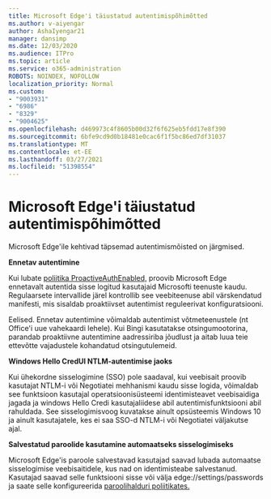```yaml
---
title: Microsoft Edge'i täiustatud autentimispõhimõtted
ms.author: v-aiyengar
author: AshaIyengar21
manager: dansimp
ms.date: 12/03/2020
ms.audience: ITPro
ms.topic: article
ms.service: o365-administration
ROBOTS: NOINDEX, NOFOLLOW
localization_priority: Normal
ms.custom:
- "9003931"
- "6986"
- "8329"
- "9004625"
ms.openlocfilehash: d469973c4f8605b00d32f6f625eb5fdd17e8f390
ms.sourcegitcommit: 6bfe9cd9d0b18481e0cac6f1f5bc86ed7df31037
ms.translationtype: MT
ms.contentlocale: et-EE
ms.lasthandoff: 03/27/2021
ms.locfileid: "51398554"
---
```

# <a name="advanced-authentication-concepts-applicable-to-microsoft-edge"></a>Microsoft Edge'i täiustatud autentimispõhimõtted

Microsoft Edge'ile kehtivad täpsemad autentimismõisted on järgmised.

**Ennetav autentimine**

Kui lubate [poliitika ProactiveAuthEnabled,](https://go.microsoft.com/fwlink/?linkid=2134621) proovib Microsoft Edge ennetavalt autentida sisse logitud kasutajaid Microsofti teenuste kaudu. Regulaarsete intervallide järel kontrollib see veebiteenuse abil värskendatud manifesti, mis sisaldab proaktiivset autentimist reguleerivat konfiguratsiooni.

Eelised. Ennetav autentimine võimaldab autentimist võtmeteenustele (nt Office'i uue vahekaardi lehele). Kui Bingi kasutatakse otsingumootorina, parandab proaktiivne autentimine aadressiriba jõudlust ja aitab luua teie ettevõtte vajadustele kohandatud otsingutulemeid.

**Windows Hello CredUI NTLM-autentimise jaoks**

Kui ühekordne sisselogimine (SSO) pole saadaval, kui veebisait proovib kasutajat NTLM-i või Negotiatei mehhanismi kaudu sisse logida, võimaldab see funktsioon kasutajal operatsioonisüsteemi identimisteavet veebisaidiga jagada ja windows Hello Credi kasutajaliidese abil autentimisfunktsiooni abil rahuldada. See sisselogimisvoog kuvatakse ainult opsüsteemis Windows 10 ja ainult kasutajatele, kes ei saa SSO-d NTLM-i või Negotiatei väljakutse ajal.

**Salvestatud paroolide kasutamine automaatseks sisselogimiseks**

Microsoft Edge'is paroole salvestavad kasutajad saavad lubada automaatse sisselogimise veebisaitidele, kus nad on identimisteabe salvestanud. Kasutajad saavad selle funktsiooni sisse või välja edge://settings/passwords ja saate selle konfigureerida [paroolihalduri poliitikates.](https://go.microsoft.com/fwlink/?linkid=2134622)
